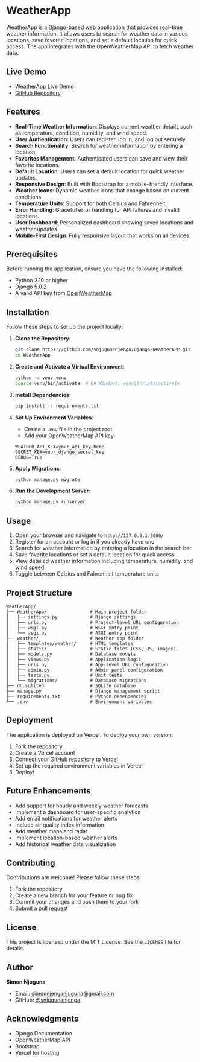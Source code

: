 # WeatherApp

WeatherApp is a Django-based web application that provides real-time weather information. It allows users to search for weather data in various locations, save favorite locations, and set a default location for quick access. The app integrates with the OpenWeatherMap API to fetch weather data.

## Live Demo
- [WeatherApp Live Demo](https://django-weather-app-kenya.vercel.app/)
- [GitHub Repository](https://github.com/snjugunanjenga/Django-WeatherAPP.git)

## Features

- **Real-Time Weather Information**: Displays current weather details such as temperature, condition, humidity, and wind speed.
- **User Authentication**: Users can register, log in, and log out securely.
- **Search Functionality**: Search for weather information by entering a location.
- **Favorites Management**: Authenticated users can save and view their favorite locations.
- **Default Location**: Users can set a default location for quick weather updates.
- **Responsive Design**: Built with Bootstrap for a mobile-friendly interface.
- **Weather Icons**: Dynamic weather icons that change based on current conditions.
- **Temperature Units**: Support for both Celsius and Fahrenheit.
- **Error Handling**: Graceful error handling for API failures and invalid locations.
- **User Dashboard**: Personalized dashboard showing saved locations and weather updates.
- **Mobile-First Design**: Fully responsive layout that works on all devices.

## Prerequisites

Before running the application, ensure you have the following installed:

- Python 3.10 or higher
- Django 5.0.2
- A valid API key from [OpenWeatherMap](https://openweathermap.org/api)

## Installation

Follow these steps to set up the project locally:

1. **Clone the Repository**:
   ```bash
   git clone https://github.com/snjugunanjenga/Django-WeatherAPP.git
   cd WeatherApp
   ```

2. **Create and Activate a Virtual Environment**:
   ```bash
   python -m venv venv
   source venv/bin/activate  # On Windows: venv\Scripts\activate
   ```

3. **Install Dependencies**:
   ```bash
   pip install -r requirements.txt
   ```

4. **Set Up Environment Variables**:
   - Create a `.env` file in the project root
   - Add your OpenWeatherMap API key:
   ```
   WEATHER_API_KEY=your_api_key_here
   SECRET_KEY=your_django_secret_key
   DEBUG=True
   ```

5. **Apply Migrations**:
   ```bash
   python manage.py migrate
   ```

6. **Run the Development Server**:
   ```bash
   python manage.py runserver
   ```

## Usage

1. Open your browser and navigate to `http://127.0.0.1:8000/`
2. Register for an account or log in if you already have one
3. Search for weather information by entering a location in the search bar
4. Save favorite locations or set a default location for quick access
5. View detailed weather information including temperature, humidity, and wind speed
6. Toggle between Celsius and Fahrenheit temperature units

## Project Structure

```
WeatherApp/
├── WeatherApp/                # Main project folder
│   ├── settings.py            # Django settings
│   ├── urls.py                # Project-level URL configuration
│   ├── wsgi.py                # WSGI entry point
│   └── asgi.py                # ASGI entry point
├── weather/                   # Weather app folder
│   ├── templates/weather/     # HTML templates
│   ├── static/                # Static files (CSS, JS, images)
│   ├── models.py              # Database models
│   ├── views.py               # Application logic
│   ├── urls.py                # App-level URL configuration
│   ├── admin.py               # Admin panel configuration
│   ├── tests.py               # Unit tests
│   └── migrations/            # Database migrations
├── db.sqlite3                 # SQLite database
├── manage.py                  # Django management script
├── requirements.txt           # Python dependencies
└── .env                       # Environment variables
```

## Deployment

The application is deployed on Vercel. To deploy your own version:

1. Fork the repository
2. Create a Vercel account
3. Connect your GitHub repository to Vercel
4. Set up the required environment variables in Vercel
5. Deploy!

## Future Enhancements

- Add support for hourly and weekly weather forecasts
- Implement a dashboard for user-specific analytics
- Add email notifications for weather alerts
- Include air quality index information
- Add weather maps and radar
- Implement location-based weather alerts
- Add historical weather data visualization

## Contributing

Contributions are welcome! Please follow these steps:

1. Fork the repository
2. Create a new branch for your feature or bug fix
3. Commit your changes and push them to your fork
4. Submit a pull request

## License

This project is licensed under the MIT License. See the `LICENSE` file for details.

## Author

**Simon Njuguna**
- Email: simonnjenganjuguna@gmail.com
- GitHub: [@snjugunanjenga](https://github.com/snjugunanjenga)

## Acknowledgments

- Django Documentation
- OpenWeatherMap API
- Bootstrap
- Vercel for hosting